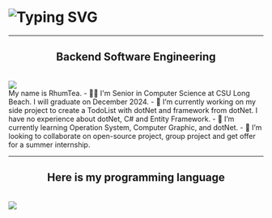 <h1 href="https://git.io/typing-svg"><img src="https://readme-typing-svg.herokuapp.com?font=Fira+Code&pause=1000&random=false&width=435&lines=Hello%2C+my+name+is+RhumTea.;Welcome+to+my+GitHub!" alt="Typing SVG" />
</h1>

<hr/>

<h2 align="center" >Backend Software Engineering</h2>

<br/>
<div>
    <img align="center" src="https://komarev.com/ghpvc/?username=rhumtea&color=green"/>
</div>

<div align="left">
My name is RhumTea.
- 👨‍🎓 I'm Senior in Computer Science at CSU Long Beach. I will graduate on December 2024.
- 🔭 I’m currently working on my side project to create a TodoList with dotNet and framework from dotNet. I have no experience about dotNet, C# and Entity Framework. 
- 🌱 I’m currently learning Operation System, Computer Graphic, and dotNet. 
- 👯 I’m looking to collaborate on open-source project, group project and get offer for a summer internship.
</div>

<hr/>

<div>
    <h2 align="center">Here is my programming language</h2>
    <br/>
    <img align="center" src="https://github-readme-stats.vercel.app/api/top-langs/?username=rhumtea&layout=donut" />
</div>